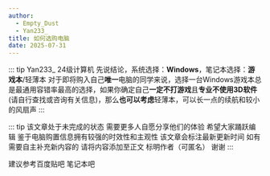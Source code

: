 ```yaml
---
author:
  - Empty_Dust
  - Yan233_
title: 如何选购电脑
date: 2025-07-31
---
```


::: tip Yan233_ 24级计算机
先说结论，系统选择：**Windows**，笔记本选择：**游戏本**/轻薄本
对于即将购入自己**唯一**电脑的同学来说，选择一台Windows游戏本总是最通用容错率最高的选择，如果你确定自己**一定不打游戏**且**专业不使用3D软件**(请自行查找或咨询有关信息)，那么**也可以考虑**轻薄本，可以长一点的续航和较小的风扇声
:::

::: tip
该文章处于未完成的状态 需要更多人自愿分享他们的体验 希望大家踊跃编辑
鉴于电脑购置信息拥有较强的时效性和主观性 该文章会标注最新更新时间
如有需要自主补充新内容的 请将内容添加至正文 标明作者（可匿名） 谢谢
:::

建议参考百度贴吧 笔记本吧
